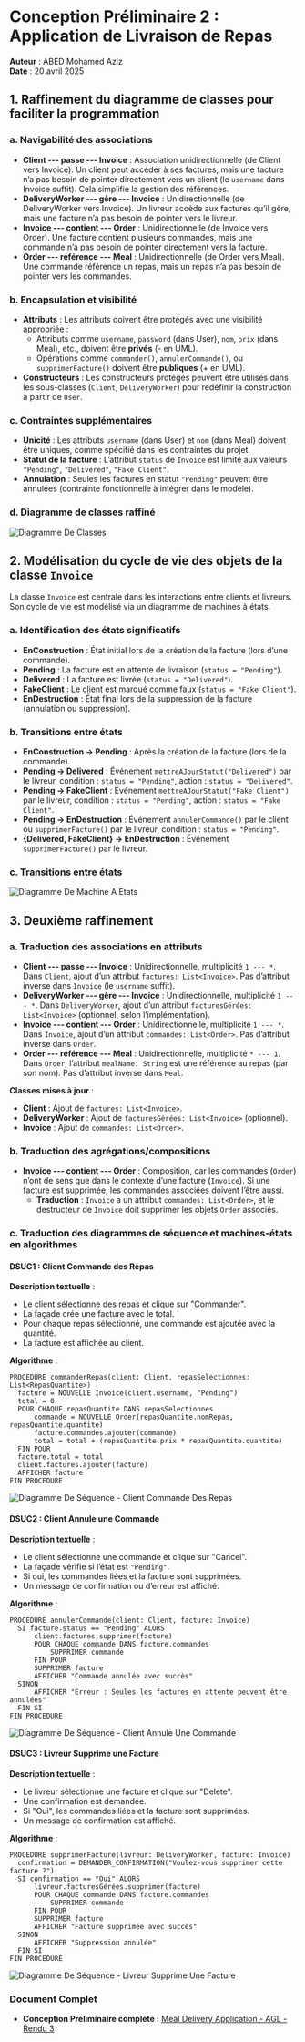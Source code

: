 # Conception Préliminaire 2 : Application de Livraison de Repas
**Auteur** : ABED Mohamed Aziz  
**Date** : 20 avril 2025  

## 1. Raffinement du diagramme de classes pour faciliter la programmation

### a. Navigabilité des associations
- **Client --- passe --- Invoice** : Association unidirectionnelle (de Client vers Invoice). Un client peut accéder à ses factures, mais une facture n’a pas besoin de pointer directement vers un client (le `username` dans Invoice suffit). Cela simplifie la gestion des références.
- **DeliveryWorker --- gère --- Invoice** : Unidirectionnelle (de DeliveryWorker vers Invoice). Un livreur accède aux factures qu’il gère, mais une facture n’a pas besoin de pointer vers le livreur.
- **Invoice --- contient --- Order** : Unidirectionnelle (de Invoice vers Order). Une facture contient plusieurs commandes, mais une commande n’a pas besoin de pointer directement vers la facture.
- **Order --- référence --- Meal** : Unidirectionnelle (de Order vers Meal). Une commande référence un repas, mais un repas n’a pas besoin de pointer vers les commandes.

### b. Encapsulation et visibilité
- **Attributs** : Les attributs doivent être protégés avec une visibilité appropriée :
  - Attributs comme `username`, `password` (dans User), `nom`, `prix` (dans Meal), etc., doivent être **privés** (- en UML).
  - Opérations comme `commander()`, `annulerCommande()`, ou `supprimerFacture()` doivent être **publiques** (+ en UML).
- **Constructeurs** : Les constructeurs protégés peuvent être utilisés dans les sous-classes (`Client`, `DeliveryWorker`) pour redéfinir la construction à partir de `User`.

### c. Contraintes supplémentaires
- **Unicité** : Les attributs `username` (dans User) et `nom` (dans Meal) doivent être uniques, comme spécifié dans les contraintes du projet.
- **Statut de la facture** : L’attribut `status` de `Invoice` est limité aux valeurs `"Pending"`, `"Delivered"`, `"Fake Client"`.
- **Annulation** : Seules les factures en statut `"Pending"` peuvent être annulées (contrainte fonctionnelle à intégrer dans le modèle).

### d. Diagramme de classes raffiné
![Diagramme De Classes](Diagrammes/Diagramme%20De%20Classes.png)

## 2. Modélisation du cycle de vie des objets de la classe `Invoice`

La classe `Invoice` est centrale dans les interactions entre clients et livreurs. Son cycle de vie est modélisé via un diagramme de machines à états.

### a. Identification des états significatifs
- **EnConstruction** : État initial lors de la création de la facture (lors d’une commande).
- **Pending** : La facture est en attente de livraison (`status = "Pending"`).
- **Delivered** : La facture est livrée (`status = "Delivered"`).
- **FakeClient** : Le client est marqué comme faux (`status = "Fake Client"`).
- **EnDestruction** : État final lors de la suppression de la facture (annulation ou suppression).

### b. Transitions entre états
- **EnConstruction → Pending** : Après la création de la facture (lors de la commande).
- **Pending → Delivered** : Événement `mettreAJourStatut("Delivered")` par le livreur, condition : `status = "Pending"`, action : `status = "Delivered"`.
- **Pending → FakeClient** : Événement `mettreAJourStatut("Fake Client")` par le livreur, condition : `status = "Pending"`, action : `status = "Fake Client"`.
- **Pending → EnDestruction** : Événement `annulerCommande()` par le client ou `supprimerFacture()` par le livreur, condition : `status = "Pending"`.
- **{Delivered, FakeClient} → EnDestruction** : Événement `supprimerFacture()` par le livreur.
  
### c. Transitions entre états

![Diagramme De Machine A Etats](Diagrammes/Diagramme%20De%20Machine%20A%20Etats.png)

## 3. Deuxième raffinement

### a. Traduction des associations en attributs
- **Client --- passe --- Invoice** : Unidirectionnelle, multiplicité `1 --- *`. Dans `Client`, ajout d’un attribut `factures: List<Invoice>`. Pas d’attribut inverse dans `Invoice` (le `username` suffit).
- **DeliveryWorker --- gère --- Invoice** : Unidirectionnelle, multiplicité `1 --- *`. Dans `DeliveryWorker`, ajout d’un attribut `facturesGérées: List<Invoice>` (optionnel, selon l’implémentation).
- **Invoice --- contient --- Order** : Unidirectionnelle, multiplicité `1 --- *`. Dans `Invoice`, ajout d’un attribut `commandes: List<Order>`. Pas d’attribut inverse dans `Order`.
- **Order --- référence --- Meal** : Unidirectionnelle, multiplicité `* --- 1`. Dans `Order`, l’attribut `mealName: String` est une référence au repas (par son nom). Pas d’attribut inverse dans `Meal`.

**Classes mises à jour** :
- **Client** : Ajout de `factures: List<Invoice>`.
- **DeliveryWorker** : Ajout de `facturesGérées: List<Invoice>` (optionnel).
- **Invoice** : Ajout de `commandes: List<Order>`.

### b. Traduction des agrégations/compositions
- **Invoice --- contient --- Order** : Composition, car les commandes (`Order`) n’ont de sens que dans le contexte d’une facture (`Invoice`). Si une facture est supprimée, les commandes associées doivent l’être aussi.
  - **Traduction** : `Invoice` a un attribut `commandes: List<Order>`, et le destructeur de `Invoice` doit supprimer les objets `Order` associés.

### c. Traduction des diagrammes de séquence et machines-états en algorithmes

#### DSUC1 : Client Commande des Repas
**Description textuelle** :
- Le client sélectionne des repas et clique sur "Commander".
- La façade crée une facture avec le total.
- Pour chaque repas sélectionné, une commande est ajoutée avec la quantité.
- La facture est affichée au client.

**Algorithme** :
```pseudo
PROCEDURE commanderRepas(client: Client, repasSelectionnes: List<RepasQuantite>)
  facture = NOUVELLE Invoice(client.username, "Pending")
  total = 0
  POUR CHAQUE repasQuantite DANS repasSelectionnes
      commande = NOUVELLE Order(repasQuantite.nomRepas, repasQuantite.quantite)
      facture.commandes.ajouter(commande)
      total = total + (repasQuantite.prix * repasQuantite.quantite)
  FIN POUR
  facture.total = total
  client.factures.ajouter(facture)
  AFFICHER facture
FIN PROCEDURE
```
![Diagramme De Séquence - Client Commande Des Repas](Diagrammes/Diagramme%20De%20Séquence%20-%20Client%20Commande%20Des%20Repas.png)

#### DSUC2 : Client Annule une Commande
**Description textuelle** :
- Le client sélectionne une commande et clique sur "Cancel".
- La façade vérifie si l’état est `"Pending"`.
- Si oui, les commandes liées et la facture sont supprimées.
- Un message de confirmation ou d’erreur est affiché.

**Algorithme** :
```pseudo
PROCEDURE annulerCommande(client: Client, facture: Invoice)
  SI facture.status == "Pending" ALORS
      client.factures.supprimer(facture)
      POUR CHAQUE commande DANS facture.commandes
          SUPPRIMER commande
      FIN POUR
      SUPPRIMER facture
      AFFICHER "Commande annulée avec succès"
  SINON
      AFFICHER "Erreur : Seules les factures en attente peuvent être annulées"
  FIN SI
FIN PROCEDURE
```
![Diagramme De Séquence - Client Annule Une Commande](Diagrammes/Diagramme%20De%20Séquence%20-%20Client%20Annule%20Une%20Commande.png)

#### DSUC3 : Livreur Supprime une Facture
**Description textuelle** :
- Le livreur sélectionne une facture et clique sur "Delete".
- Une confirmation est demandée.
- Si "Oui", les commandes liées et la facture sont supprimées.
- Un message de confirmation est affiché.

**Algorithme** :
```pseudo
PROCEDURE supprimerFacture(livreur: DeliveryWorker, facture: Invoice)
  confirmation = DEMANDER_CONFIRMATION("Voulez-vous supprimer cette facture ?")
  SI confirmation == "Oui" ALORS
      livreur.facturesGérées.supprimer(facture)
      POUR CHAQUE commande DANS facture.commandes
          SUPPRIMER commande
      FIN POUR
      SUPPRIMER facture
      AFFICHER "Facture supprimée avec succès"
  SINON
      AFFICHER "Suppression annulée"
  FIN SI
FIN PROCEDURE
```
![Diagramme De Séquence - Livreur Supprime Une Facture](Diagrammes/Diagramme%20De%20Séquence%20-%20Livreur%20Supprime%20Une%20Facture.png)

### Document Complet
- **Conception Préliminaire complète :** [Meal Delivery Application - AGL - Rendu 3](Meal%20Delivery%20Application%20-%20AGL%20-%20Rendu%203.pdf)
